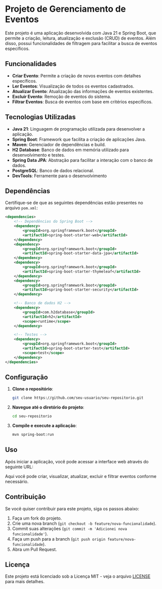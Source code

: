 # Projeto de Gerenciamento de Eventos

Este projeto é uma aplicação desenvolvida com Java 21 e Spring Boot, que permite a criação, leitura, atualização e exclusão (CRUD) de eventos. Além disso, possui funcionalidades de filtragem para facilitar a busca de eventos específicos.

## Funcionalidades

- **Criar Evento**: Permite a criação de novos eventos com detalhes específicos.
- **Ler Eventos**: Visualização de todos os eventos cadastrados.
- **Atualizar Evento**: Atualização das informações de eventos existentes.
- **Excluir Evento**: Remoção de eventos do sistema.
- **Filtrar Eventos**: Busca de eventos com base em critérios específicos.

## Tecnologias Utilizadas

- **Java 21**: Linguagem de programação utilizada para desenvolver a aplicação.
- **Spring Boot**: Framework que facilita a criação de aplicações Java.
- **Maven**: Gerenciador de dependências e build.
- **H2 Database**: Banco de dados em memória utilizado para desenvolvimento e testes.
- **Spring Data JPA**: Abstração para facilitar a interação com o banco de dados.
- **PostgreSQL**: Banco de dados relacional.
- **DevTools**: Ferramente para o desenvolvimento

## Dependências

Certifique-se de que as seguintes dependências estão presentes no arquivo `pom.xml`:

```xml
<dependencies>
    <!-- Dependências do Spring Boot -->
    <dependency>
        <groupId>org.springframework.boot</groupId>
        <artifactId>spring-boot-starter-web</artifactId>
    </dependency>
    <dependency>
        <groupId>org.springframework.boot</groupId>
        <artifactId>spring-boot-starter-data-jpa</artifactId>
    </dependency>
    <dependency>
        <groupId>org.springframework.boot</groupId>
        <artifactId>spring-boot-starter-thymeleaf</artifactId>
    </dependency>
    <dependency>
        <groupId>org.springframework.boot</groupId>
        <artifactId>spring-boot-starter-security</artifactId>
    </dependency>

    <!-- Banco de dados H2 -->
    <dependency>
        <groupId>com.h2database</groupId>
        <artifactId>h2</artifactId>
        <scope>runtime</scope>
    </dependency>

    <!-- Testes -->
    <dependency>
        <groupId>org.springframework.boot</groupId>
        <artifactId>spring-boot-starter-test</artifactId>
        <scope>test</scope>
    </dependency>
</dependencies>
```
## Configuração

1. **Clone o repositório**:

    ```bash
    git clone https://github.com/seu-usuario/seu-repositorio.git
    ```

2. **Navegue até o diretório do projeto**:

    ```bash
    cd seu-repositorio
    ```

3. **Compile e execute a aplicação**:

    ```bash
    mvn spring-boot:run
    ```

## Uso

Após iniciar a aplicação, você pode acessar a interface web através do seguinte URL:


Aqui você pode criar, visualizar, atualizar, excluir e filtrar eventos conforme necessário.

## Contribuição

Se você quiser contribuir para este projeto, siga os passos abaixo:

1. Faça um fork do projeto.
2. Crie uma nova branch (`git checkout -b feature/nova-funcionalidade`).
3. Commit suas alterações (`git commit -m 'Adicionei nova funcionalidade'`).
4. Faça um push para a branch (`git push origin feature/nova-funcionalidade`).
5. Abra um Pull Request.

## Licença

Este projeto está licenciado sob a Licença MIT - veja o arquivo [LICENSE](LICENSE) para mais detalhes.


